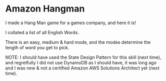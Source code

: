 # Amazon Hangman

I made a Hang Man game for a games company, and here it is!

I collated a list of all English Words. 

There is an easy, medium & hard mode, and the modes determine the length of word you get to pick.

NOTE: I should have used the State Design Pattern for this skill (next time), and regretfully I did not use DynamoDB as I should have, it was long ago and I was new & not a certified Amazon AWS Solutions Architect yet (next time).